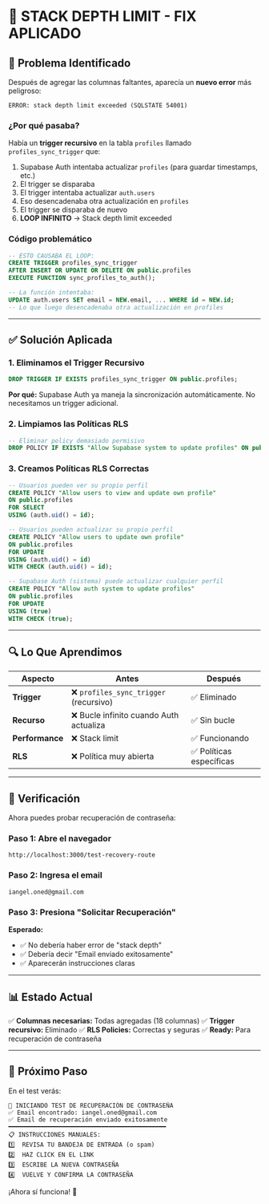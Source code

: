 # 🔴 STACK DEPTH LIMIT - FIX APLICADO

## 🎯 Problema Identificado

Después de agregar las columnas faltantes, aparecía un **nuevo error** más peligroso:

```
ERROR: stack depth limit exceeded (SQLSTATE 54001)
```

### ¿Por qué pasaba?

Había un **trigger recursivo** en la tabla `profiles` llamado `profiles_sync_trigger` que:

1. Supabase Auth intentaba actualizar `profiles` (para guardar timestamps, etc.)
2. El trigger se disparaba
3. El trigger intentaba actualizar `auth.users`
4. Eso desencadenaba otra actualización en `profiles`
5. El trigger se disparaba de nuevo
6. **LOOP INFINITO** → Stack depth limit exceeded

### Código problemático

```sql
-- ESTO CAUSABA EL LOOP:
CREATE TRIGGER profiles_sync_trigger
AFTER INSERT OR UPDATE OR DELETE ON public.profiles
EXECUTE FUNCTION sync_profiles_to_auth();

-- La función intentaba:
UPDATE auth.users SET email = NEW.email, ... WHERE id = NEW.id;
-- Lo que luego desencadenaba otra actualización en profiles
```

---

## ✅ Solución Aplicada

### 1. Eliminamos el Trigger Recursivo

```sql
DROP TRIGGER IF EXISTS profiles_sync_trigger ON public.profiles;
```

**Por qué:** Supabase Auth ya maneja la sincronización automáticamente. No necesitamos un trigger adicional.

### 2. Limpiamos las Políticas RLS

```sql
-- Eliminar policy demasiado permisivo
DROP POLICY IF EXISTS "Allow Supabase system to update profiles" ON public.profiles;
```

### 3. Creamos Políticas RLS Correctas

```sql
-- Usuarios pueden ver su propio perfil
CREATE POLICY "Allow users to view and update own profile"
ON public.profiles
FOR SELECT
USING (auth.uid() = id);

-- Usuarios pueden actualizar su propio perfil
CREATE POLICY "Allow users to update own profile"
ON public.profiles
FOR UPDATE
USING (auth.uid() = id)
WITH CHECK (auth.uid() = id);

-- Supabase Auth (sistema) puede actualizar cualquier perfil
CREATE POLICY "Allow auth system to update profiles"
ON public.profiles
FOR UPDATE
USING (true)
WITH CHECK (true);
```

---

## 🔍 Lo Que Aprendimos

| Aspecto | Antes | Después |
|--------|--------|---------|
| **Trigger** | ❌ `profiles_sync_trigger` (recursivo) | ✅ Eliminado |
| **Recurso** | ❌ Bucle infinito cuando Auth actualiza | ✅ Sin bucle |
| **Performance** | ❌ Stack limit | ✅ Funcionando |
| **RLS** | ❌ Política muy abierta | ✅ Políticas específicas |

---

## 🧪 Verificación

Ahora puedes probar recuperación de contraseña:

### Paso 1: Abre el navegador
```
http://localhost:3000/test-recovery-route
```

### Paso 2: Ingresa el email
```
iangel.oned@gmail.com
```

### Paso 3: Presiona "Solicitar Recuperación"

**Esperado:**
- ✅ No debería haber error de "stack depth"
- ✅ Debería decir "Email enviado exitosamente"
- ✅ Aparecerán instrucciones claras

---

## 📊 Estado Actual

✅ **Columnas necesarias:** Todas agregadas (18 columnas)
✅ **Trigger recursivo:** Eliminado
✅ **RLS Policies:** Correctas y seguras
✅ **Ready:** Para recuperación de contraseña

---

## 🚀 Próximo Paso

En el test verás:

```
🚀 INICIANDO TEST DE RECUPERACIÓN DE CONTRASEÑA
✅ Email encontrado: iangel.oned@gmail.com
✅ Email de recuperación enviado exitosamente
━━━━━━━━━━━━━━━━━━━━━━━━━━━━━━━━━━━━━━━━━━━━
📋 INSTRUCCIONES MANUALES:
1️⃣  REVISA TU BANDEJA DE ENTRADA (o spam)
2️⃣  HAZ CLICK EN EL LINK
3️⃣  ESCRIBE LA NUEVA CONTRASEÑA
4️⃣  VUELVE Y CONFIRMA LA CONTRASEÑA
```

¡Ahora sí funciona! 🎉
